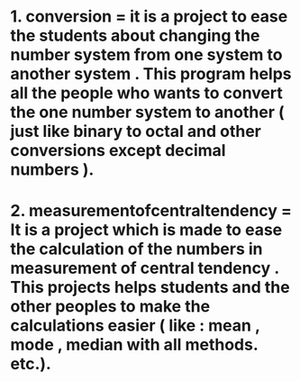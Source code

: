# 1. conversion = it is a project to ease the students about changing the number system from one system to another system . This program helps all the people who wants to convert the one number system to another ( just like binary to octal and other conversions except decimal numbers ).
# 2. measurementofcentraltendency = It is a project which is made to ease the calculation of the numbers in measurement of central tendency . This projects helps students and the other peoples to make the calculations easier ( like : mean , mode , median with all methods. etc.).
